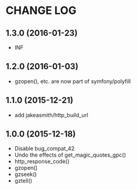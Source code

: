 CHANGE LOG
==========

## 1.3.0 (2016-01-23)
 - INF

## 1.2.0 (2016-01-03)
 - gzopen(), etc. are now part of symfony/polyfill

## 1.1.0 (2015-12-21)
 - add jakeasmith/http_build_url

## 1.0.0 (2015-12-18)
 - Disable bug_compat_42
 - Undo the effects of get_magic_quotes_gpc()
 - http_response_code()
 - gzopen()
 - gzseek()
 - gztell()
